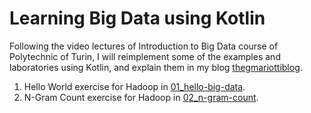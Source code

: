 Learning Big Data using Kotlin
==============================

Following the video lectures of Introduction to Big Data course of Polytechnic of Turin, I will reimplement some 
of the examples and laboratories using Kotlin, and explain them in my blog [thegmariottiblog](https://thegmariottiblog.blogspot.com/).

1) Hello World exercise for Hadoop in [01_hello-big-data](01_hello-big-data).
2) N-Gram Count exercise for Hadoop in [02_n-gram-count](02_n-gram-count).